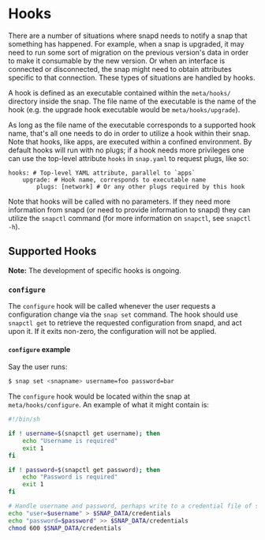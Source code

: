 # Hooks

There are a number of situations where snapd needs to notify a snap that
something has happened. For example, when a snap is upgraded, it may need to run
some sort of migration on the previous version's data in order to make it
consumable by the new version. Or when an interface is connected or
disconnected, the snap might need to obtain attributes specific to that
connection. These types of situations are handled by hooks.

A hook is defined as an executable contained within the `meta/hooks/` directory
inside the snap. The file name of the executable is the name of the hook (e.g.
the upgrade hook executable would be `meta/hooks/upgrade`).

As long as the file name of the executable corresponds to a supported hook name,
that's all one needs to do in order to utilize a hook within their snap. Note
that hooks, like apps, are executed within a confined environment. By default
hooks will run with no plugs; if a hook needs more privileges one can use the
top-level attribute `hooks` in `snap.yaml` to request plugs, like so:

    hooks: # Top-level YAML attribute, parallel to `apps`
        upgrade: # Hook name, corresponds to executable name
            plugs: [network] # Or any other plugs required by this hook

Note that hooks will be called with no parameters. If they need more information
from snapd (or need to provide information to snapd) they can utilize the
`snapctl` command (for more information on `snapctl`, see `snapctl -h`).


## Supported Hooks

**Note:** The development of specific hooks is ongoing.


### `configure`

The `configure` hook will be called whenever the user requests a configuration
change via the `snap set` command. The hook should use `snapctl get` to retrieve
the requested configuration from snapd, and act upon it. If it exits non-zero,
the configuration will not be applied.


#### `configure` example

Say the user runs:

```bash
$ snap set <snapname> username=foo password=bar
```

The `configure` hook would be located within the snap at `meta/hooks/configure`.
An example of what it might contain is:

```bash
#!/bin/sh

if ! username=$(snapctl get username); then
    echo "Username is required"
    exit 1
fi

if ! password=$(snapctl get password); then
    echo "Password is required"
    exit 1
fi

# Handle username and password, perhaps write to a credential file of some sort.
echo "user=$username" > $SNAP_DATA/credentials
echo "password=$password" >> $SNAP_DATA/credentials
chmod 600 $SNAP_DATA/credentials
```
